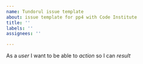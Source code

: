 ```yaml
---
name: Tundorul issue template
about: issue template for pp4 with Code Institute
title: ''
labels: ''
assignees: ''

---
```


As a _user_ I want to be able to _action_ so I can _result_
